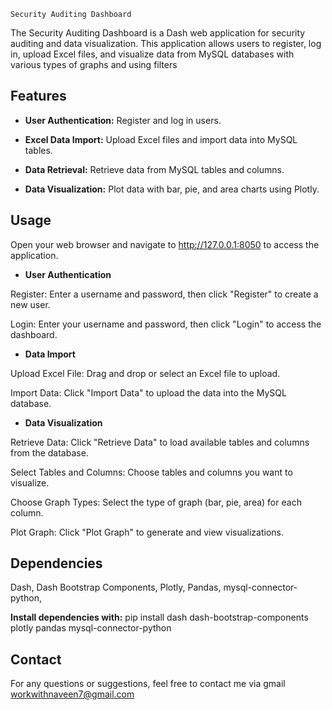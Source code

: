`Security Auditing Dashboard`


The Security Auditing Dashboard is a Dash web application for security auditing and data visualization. This application allows users to register, log in, upload Excel files, and visualize data from MySQL databases with various types of graphs and using filters


## Features

- **User Authentication:** Register and log in users.
  
- **Excel Data Import:** Upload Excel files and import data into MySQL tables.
  
- **Data Retrieval:** Retrieve data from MySQL tables and columns.
  
- **Data Visualization:** Plot data with bar, pie, and area charts using Plotly.

## Usage

Open your web browser and navigate to http://127.0.0.1:8050 to access the application.

- **User Authentication**

Register: Enter a username and password, then click "Register" to create a new user.

Login: Enter your username and password, then click "Login" to access the dashboard.
- **Data Import**

Upload Excel File: Drag and drop or select an Excel file to upload.

Import Data: Click "Import Data" to upload the data into the MySQL database.
- **Data Visualization**

Retrieve Data: Click "Retrieve Data" to load available tables and columns from the database.

Select Tables and Columns: Choose tables and columns you want to visualize.

Choose Graph Types: Select the type of graph (bar, pie, area) for each column.

Plot Graph: Click "Plot Graph" to generate and view visualizations.


## Dependencies

Dash,
Dash Bootstrap Components,
Plotly,
Pandas,
mysql-connector-python,


**Install dependencies with:**
pip install dash dash-bootstrap-components plotly pandas mysql-connector-python


## Contact

For any questions or suggestions, feel free to contact me via gmail
workwithnaveen7@gmail.com

